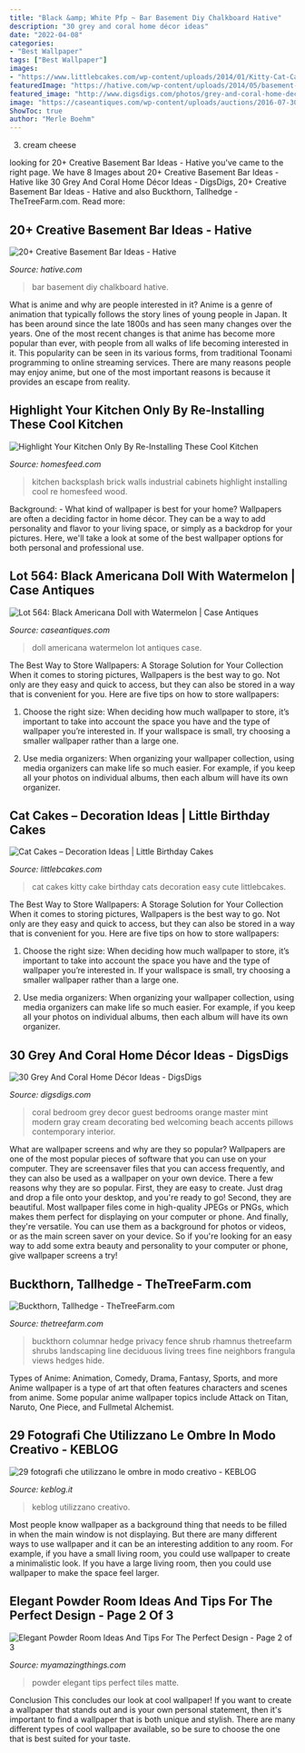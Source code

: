 ```yaml
---
title: "Black &amp; White Pfp ~ Bar Basement Diy Chalkboard Hative"
description: "30 grey and coral home décor ideas"
date: "2022-04-08"
categories:
- "Best Wallpaper"
tags: ["Best Wallpaper"]
images:
- "https://www.littlebcakes.com/wp-content/uploads/2014/01/Kitty-Cat-Cakes-760x1024.jpg"
featuredImage: "https://hative.com/wp-content/uploads/2014/05/basement-bar-ideas/5-diy-chalkboard-wal.jpg"
featured_image: "http://www.digsdigs.com/photos/grey-and-coral-home-decor-ideas-30.jpg"
image: "https://caseantiques.com/wp-content/uploads/auctions/2016-07-30/564_5-1287x1080.jpg"
ShowToc: true
author: "Merle Boehm"
---
```



3. cream cheese 

	

		
looking for 20+ Creative Basement Bar Ideas - Hative you've came to the right page. We have 8 Images about 20+ Creative Basement Bar Ideas - Hative like 30 Grey And Coral Home Décor Ideas - DigsDigs, 20+ Creative Basement Bar Ideas - Hative and also Buckthorn, Tallhedge - TheTreeFarm.com. Read more:
		
    
## 20+ Creative Basement Bar Ideas - Hative

<img loading=lazy src="https://hative.com/wp-content/uploads/2014/05/basement-bar-ideas/5-diy-chalkboard-wal.jpg" onerror="this.onerror=null;this.src='https://tse2.mm.bing.net/th?id=OIP.8kLX5nqRVEjPn8PVthRJZQHaLL&amp;pid=15.1';" alt="20+ Creative Basement Bar Ideas - Hative">

_Source: hative.com_

>bar basement diy chalkboard hative. 

	

What is anime and why are people interested in it?
Anime is a genre of animation that typically follows the story lines of young people in Japan. It has been around since the late 1800s and has seen many changes over the years. One of the most recent changes is that anime has become more popular than ever, with people from all walks of life becoming interested in it. This popularity can be seen in its various forms, from traditional Toonami programming to online streaming services. There are many reasons people may enjoy anime, but one of the most important reasons is because it provides an escape from reality.

    
## Highlight Your Kitchen Only By Re-Installing These Cool Kitchen

<img loading=lazy src="http://homesfeed.com/wp-content/uploads/2019/05/industrial-kitchen-design-brick-walls-and-backsplash-wood-countertop-black-kitchen-cabinets-lighter-wood-plank-floors-stainless-steel-kitchen-utensils.jpg" onerror="this.onerror=null;this.src='https://tse3.mm.bing.net/th?id=OIP.MqddN3n3jUfJjIEJFCt-QgHaNd&amp;pid=15.1';" alt="Highlight Your Kitchen Only By Re-Installing These Cool Kitchen">

_Source: homesfeed.com_

>kitchen backsplash brick walls industrial cabinets highlight installing cool re homesfeed wood. 

	

Background: - What kind of wallpaper is best for your home?
Wallpapers are often a deciding factor in home décor. They can be a way to add personality and flavor to your living space, or simply as a backdrop for your pictures. Here, we'll take a look at some of the best wallpaper options for both personal and professional use.

    
## Lot 564: Black Americana Doll With Watermelon | Case Antiques

<img loading=lazy src="https://caseantiques.com/wp-content/uploads/auctions/2016-07-30/564_5-1287x1080.jpg" onerror="this.onerror=null;this.src='https://tse2.mm.bing.net/th?id=OIP.HLPplInrzilJnXv6Eb5ZbQHaGN&amp;pid=15.1';" alt="Lot 564: Black Americana Doll with Watermelon | Case Antiques">

_Source: caseantiques.com_

>doll americana watermelon lot antiques case. 

	

The Best Way to Store Wallpapers: A Storage Solution for Your Collection
When it comes to storing pictures, Wallpapers is the best way to go. Not only are they easy and quick to access, but they can also be stored in a way that is convenient for you. Here are five tips on how to store wallpapers:
1) Choose the right size: When deciding how much wallpaper to store, it’s important to take into account the space you have and the type of wallpaper you’re interested in. If your wallspace is small, try choosing a smaller wallpaper rather than a large one.

2) Use media organizers: When organizing your wallpaper collection, using media organizers can make life so much easier. For example, if you keep all your photos on individual albums, then each album will have its own organizer.

    
## Cat Cakes – Decoration Ideas | Little Birthday Cakes

<img loading=lazy src="https://www.littlebcakes.com/wp-content/uploads/2014/01/Kitty-Cat-Cakes-760x1024.jpg" onerror="this.onerror=null;this.src='https://tse3.mm.bing.net/th?id=OIP.l4KHsdZxZ2VTkj9qHqOFnwHaJ-&amp;pid=15.1';" alt="Cat Cakes – Decoration Ideas | Little Birthday Cakes">

_Source: littlebcakes.com_

>cat cakes kitty cake birthday cats decoration easy cute littlebcakes. 

	

The Best Way to Store Wallpapers: A Storage Solution for Your Collection
When it comes to storing pictures, Wallpapers is the best way to go. Not only are they easy and quick to access, but they can also be stored in a way that is convenient for you. Here are five tips on how to store wallpapers:
1) Choose the right size: When deciding how much wallpaper to store, it’s important to take into account the space you have and the type of wallpaper you’re interested in. If your wallspace is small, try choosing a smaller wallpaper rather than a large one.

2) Use media organizers: When organizing your wallpaper collection, using media organizers can make life so much easier. For example, if you keep all your photos on individual albums, then each album will have its own organizer.

    
## 30 Grey And Coral Home Décor Ideas - DigsDigs

<img loading=lazy src="http://www.digsdigs.com/photos/grey-and-coral-home-decor-ideas-30.jpg" onerror="this.onerror=null;this.src='https://tse2.mm.bing.net/th?id=OIP.GI8-xT4laSB8MU6nmwZ7-QHaJ4&amp;pid=15.1';" alt="30 Grey And Coral Home Décor Ideas - DigsDigs">

_Source: digsdigs.com_

>coral bedroom grey decor guest bedrooms orange master mint modern gray cream decorating bed welcoming beach accents pillows contemporary interior. 

	

What are wallpaper screens and why are they so popular?
Wallpapers are one of the most popular pieces of software that you can use on your computer. They are screensaver files that you can access frequently, and they can also be used as a wallpaper on your own device. There a few reasons why they are so popular. First, they are easy to create. Just drag and drop a file onto your desktop, and you're ready to go! Second, they are beautiful. Most wallpaper files come in high-quality JPEGs or PNGs, which makes them perfect for displaying on your computer or phone. And finally, they're versatile. You can use them as a background for photos or videos, or as the main screen saver on your device. So if you're looking for an easy way to add some extra beauty and personality to your computer or phone, give wallpaper screens a try!

    
## Buckthorn, Tallhedge - TheTreeFarm.com

<img loading=lazy src="http://www.thetreefarm.com/media/catalog/product/cache/1/thumbnail/9df78eab33525d08d6e5fb8d27136e95/r/h/rhamnus-tallhedge-buckthorn-shrub.jpg" onerror="this.onerror=null;this.src='https://tse4.mm.bing.net/th?id=OIP.RSMtpOTW6B-wSbSbOBXJqgAAAA&amp;pid=15.1';" alt="Buckthorn, Tallhedge - TheTreeFarm.com">

_Source: thetreefarm.com_

>buckthorn columnar hedge privacy fence shrub rhamnus thetreefarm shrubs landscaping line deciduous living trees fine neighbors frangula views hedges hide. 

	

Types of Anime: Animation, Comedy, Drama, Fantasy, Sports, and more
Anime wallpaper is a type of art that often features characters and scenes from anime. Some popular anime wallpaper topics include Attack on Titan, Naruto, One Piece, and Fullmetal Alchemist.

    
## 29 Fotografi Che Utilizzano Le Ombre In Modo Creativo - KEBLOG

<img loading=lazy src="https://www.keblog.it/wp-content/uploads/2016/09/foto-creative-ombre-06.jpg" onerror="this.onerror=null;this.src='https://tse4.mm.bing.net/th?id=OIP.WQS5AH035GVk_ppt3KczygHaLS&amp;pid=15.1';" alt="29 fotografi che utilizzano le ombre in modo creativo - KEBLOG">

_Source: keblog.it_

>keblog utilizzano creativo. 

	

Most people know wallpaper as a background thing that needs to be filled in when the main window is not displaying. But there are many different ways to use wallpaper and it can be an interesting addition to any room. For example, if you have a small living room, you could use wallpaper to create a minimalistic look. If you have a large living room, then you could use wallpaper to make the space feel larger.

    
## Elegant Powder Room Ideas And Tips For The Perfect Design - Page 2 Of 3

<img loading=lazy src="http://myamazingthings.com/wp-content/uploads/2017/10/powder-room-7-.jpg" onerror="this.onerror=null;this.src='https://tse3.mm.bing.net/th?id=OIP.8J4nhn_kVgvK36UUcQZuwgHaLH&amp;pid=15.1';" alt="Elegant Powder Room Ideas And Tips For The Perfect Design - Page 2 of 3">

_Source: myamazingthings.com_

>powder elegant tips perfect tiles matte. 

	

Conclusion
This concludes our look at cool wallpaper! If you want to create a wallpaper that stands out and is your own personal statement, then it's important to find a wallpaper that is both unique and stylish. There are many different types of cool wallpaper available, so be sure to choose the one that is best suited for your taste.

